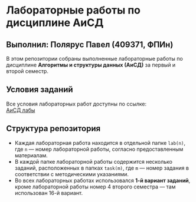 # Лабораторные работы по дисциплине АиСД
## Выполнил: Полярус Павел (409371, ФПИн)
В этом репозитории собраны выполненные лабораторные работы по дисциплине **Алгоритмы и структуры данных (АиСД)** за первый и второй семестр.  

## Условия заданий

Все условия лабораторных работ доступны по ссылке:  
[АиСД лабы](https://drive.google.com/drive/folders/1gmbUMJBEt7rCrkTDd7Hw85MTHpNc7Vxj?usp=sharing) 

## Структура репозитория

- Каждая лабораторная работа находится в отдельной папке `lab(n)`, где `n` — номер лабораторной работы, согласно предоставленным материалам.
- В каждой папке лабораторной работы содержится несколько заданий, расположенных в папках `task(m)`, где `m` — номер задания в соответствии с методическими указаниями.
- Во всех лабораторных работах использовался **1-й вариант заданий**, кроме лабораторной работы номер 4 второго семестра — там использован 16-й вариант.

